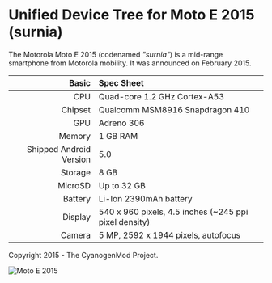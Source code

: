 Unified Device Tree for Moto E 2015 (surnia)
===========================================

The Motorola Moto E 2015 (codenamed _"surnia"_) is a mid-range smartphone from Motorola mobility.
It was announced on February 2015.

Basic   | Spec Sheet
-------:|:-------------------------
CPU     | Quad-core 1.2 GHz Cortex-A53
Chipset | Qualcomm MSM8916 Snapdragon 410
GPU     | Adreno 306
Memory  | 1 GB RAM
Shipped Android Version | 5.0
Storage | 8 GB
MicroSD | Up to 32 GB
Battery | Li-Ion 2390mAh battery
Display | 540 x 960 pixels, 4.5 inches (~245 ppi pixel density)
Camera  | 5 MP, 2592 х 1944 pixels, autofocus

Copyright 2015 - The CyanogenMod Project.

![Moto E 2015](https://cdn2.gsmarena.com/vv/pics/motorola/motorola-moto-e-2015-1.jpg "Moto E 2015")
